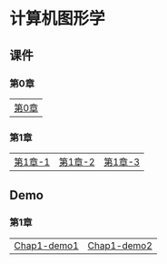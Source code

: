 # 计算机图形学

## 课件

### 第0章

|    |
| ---- |
|[第0章](./CourseWare/CGChapters/Lecture_0.html)|


### 第1章

|    |    |    |
| ---- | ---- | ---- |
|[第1章-1](./CourseWare/CGChapters/Lecture_1/Lecture_1_1.html)|[第1章-2](./CourseWare/CGChapters/Lecture_1/Lecture_1_2.html)|[第1章-3](./CourseWare/CGChapters/Lecture_1/Lecture_1_3.html)|


## Demo

### 第1章
|    |    |
| ---- | ---- |
|[Chap1-demo1](./demos/chap1-demo-1.html)|[Chap1-demo2](./demos/chap1-demo-2.html)|